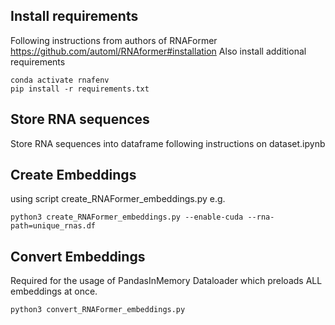 ## Install requirements
Following instructions from authors of RNAFormer
https://github.com/automl/RNAformer#installation
Also install additional requirements
```
conda activate rnafenv
pip install -r requirements.txt
```
## Store RNA sequences
Store RNA sequences into dataframe following instructions on dataset.ipynb

## Create Embeddings
using script create_RNAFormer_embeddings.py
e.g. 
```
python3 create_RNAFormer_embeddings.py --enable-cuda --rna-path=unique_rnas.df
```

## Convert Embeddings
Required for the usage of PandasInMemory Dataloader which preloads ALL embeddings at once.
```
python3 convert_RNAFormer_embeddings.py
```
